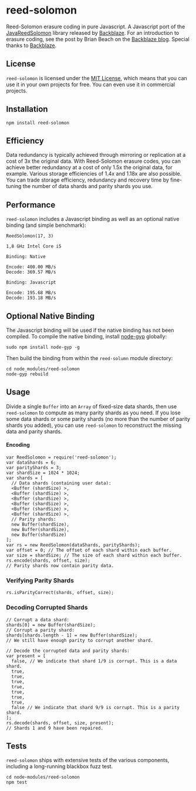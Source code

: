 # reed-solomon
Reed-Solomon erasure coding in pure Javascript. A Javascript port of the [JavaReedSolomon](https://github.com/Backblaze/JavaReedSolomon) library released by [Backblaze](http://backblaze.com). For an introduction to erasure coding, see the post by Brian Beach on the [Backblaze blog](https://www.backblaze.com/blog/reed-solomon/). Special thanks to [Backblaze](http://backblaze.com).

## License
`reed-solomon` is licensed under the [MIT License](https://en.wikipedia.org/wiki/MIT_License), which means that you can use it in your own projects for free. You can even use it in commercial projects.

## Installation
```
npm install reed-solomon
```

## Efficiency
Data redundancy is typically achieved through mirroring or replication at a cost of 3x the original data. With Reed-Solomon erasure codes, you can achieve better redundancy at a cost of only 1.5x the original data, for example. Various storage efficiencies of 1.4x and 1.18x are also possible. You can trade storage efficiency, redundancy and recovery time by fine-tuning the number of data shards and parity shards you use.

## Performance
`reed-solomon` includes a Javascript binding as well as an optional native binding (and simple benchmark):
```
ReedSolomon(17, 3)

1,8 GHz Intel Core i5

Binding: Native

Encode: 400.00 MB/s
Decode: 369.57 MB/s

Binding: Javascript

Encode: 195.68 MB/s
Decode: 193.18 MB/s
```

## Optional Native Binding
The Javascript binding will be used if the native binding has not been compiled. To compile the native binding, install [node-gyp](https://www.npmjs.com/package/node-gyp) globally:
```
sudo npm install node-gyp -g
```
Then build the binding from within the `reed-solumn` module directory:
```
cd node_modules/reed-solomon
node-gyp rebuild
```

## Usage
Divide a single `Buffer` into an `Array` of fixed-size data shards, then use `reed-solomon` to compute as many parity shards as you need. If you lose some data shards or some parity shards (no more than the number of parity shards you added), you can use `reed-solomon` to reconstruct the missing data and parity shards.

#### Encoding
```
var ReedSolomon = require('reed-solomon');
var dataShards = 6;
var parityShards = 3;
var shardSize = 1024 * 1024;
var shards = [
  // Data shards (containing user data):
  <Buffer (shardSize) >,
  <Buffer (shardSize) >,
  <Buffer (shardSize) >,
  <Buffer (shardSize) >,
  <Buffer (shardSize) >,
  <Buffer (shardSize) >,
  // Parity shards:
  new Buffer(shardSize),
  new Buffer(shardSize),
  new Buffer(shardSize)
];
var rs = new ReedSolomon(dataShards, parityShards);
var offset = 0; // The offset of each shard within each buffer.
var size = shardSize; // The size of each shard within each buffer.
rs.encode(shards, offset, size);
// Parity shards now contain parity data.
```
### Verifying Parity Shards
```
rs.isParityCorrect(shards, offset, size);
```
### Decoding Corrupted Shards
```
// Corrupt a data shard:
shards[0] = new Buffer(shardSize);
// Corrupt a parity shard:
shards[shards.length - 1] = new Buffer(shardSize);
// We still have enough parity to corrupt another shard.

// Decode the corrupted data and parity shards:
var present = [
  false, // We indicate that shard 1/9 is corrupt. This is a data shard.
  true,
  true,
  true,
  true,
  true,
  true,
  true,
  false // We indicate that shard 9/9 is corrupt. This is a parity shard.
];
rs.decode(shards, offset, size, present);
// Shards 1 and 9 have been repaired.
```

## Tests
`reed-solomon` ships with extensive tests of the various components, including a long-running blackbox fuzz test.
```
cd node-modules/reed-solomon
npm test
```
